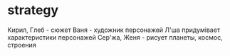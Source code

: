 # strategy
Кирил, Глеб - сюжет
Ваня - художник персонажей
Л'ша придумівает характеристики персонажей
Сер'жа, Женя - рисует планеты, космос, строения
